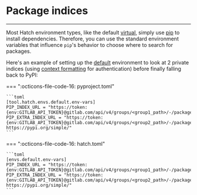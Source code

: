 # Package indices

-----

Most Hatch environment types, like the default [virtual](../../plugins/environment/virtual.md), simply use [pip](https://pip.pypa.io) to install dependencies. Therefore, you can use the standard environment variables that influence `pip`'s behavior to choose where to search for packages.

Here's an example of setting up the [default](../../config/environment/overview.md#inheritance) environment to look at 2 private indices (using [context formatting](../../config/context.md#environment-variables) for authentication) before finally falling back to PyPI:

=== ":octicons-file-code-16: pyproject.toml"

    ```toml
    [tool.hatch.envs.default.env-vars]
    PIP_INDEX_URL = "https://token:{env:GITLAB_API_TOKEN}@gitlab.com/api/v4/groups/<group1_path>/-/packages/pypi/simple/"
    PIP_EXTRA_INDEX_URL = "https://token:{env:GITLAB_API_TOKEN}@gitlab.com/api/v4/groups/<group2_path>/-/packages/pypi/simple/ https://pypi.org/simple/"
    ```

=== ":octicons-file-code-16: hatch.toml"

    ```toml
    [envs.default.env-vars]
    PIP_INDEX_URL = "https://token:{env:GITLAB_API_TOKEN}@gitlab.com/api/v4/groups/<group1_path>/-/packages/pypi/simple/"
    PIP_EXTRA_INDEX_URL = "https://token:{env:GITLAB_API_TOKEN}@gitlab.com/api/v4/groups/<group2_path>/-/packages/pypi/simple/ https://pypi.org/simple/"
    ```
